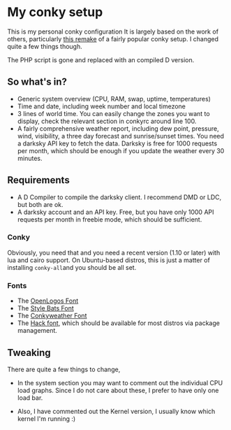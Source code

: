 # My conky setup

This is my personal conky configuration  It is largely based on the work of others, particularly [this 
remake](https://github.com/rsheasby/Conky-Lililo-2018) of a fairly popular conky setup. I changed 
quite a few things though.

The PHP script is gone and replaced with an compiled D version.

## So what's in?

* Generic system overview (CPU, RAM, swap, uptime, temperatures)
* Time and date, including week number and local timezone
* 3 lines of world time. You can easily change the zones you want to display, check the relevant section
in conkyrc around line 100.
* A fairly comprehensive weather report, including dew point, pressure, wind, visibility, a three day
forecast and sunrise/sunset times. You need a darksky API key to fetch the data. Darksky is free for 1000 requests per month,
which should be enough if you update the weather every 30 minutes.

## Requirements

* A D Compiler to compile the darksky client. I recommend DMD or LDC, but both are ok.
* A darksky account and an API key. Free, but you have only 1000 API requests per month in freebie mode, 
which should be sufficient.

### Conky

Obviously, you need that and you need a recent version (1.10 or later) with lua and cairo support. On 
Ubuntu-based distros, this is just a matter of installing `conky-all`and you should be all set.

### Fonts

* The [OpenLogos Font](https://www.dafont.com/openlogos.font) 
* The [Style Bats Font](https://www.dafont.com/style-bats.font) 
* The [Conkyweather Font](https://github.com/altinukshini/conky_blue/blob/master/fonts/conkyweather.ttf) 
* The [Hack font](https://github.com/source-foundry/Hack), which should be available for most distros 
via package management.

## Tweaking

There are quite a few things to change, 

* In the system section you may want to comment out the individual CPU load graphs. Since I do not 
care about these, I prefer to have only one load bar.

* Also, I have commented out the Kernel version, I usually know which kernel I'm running :)


